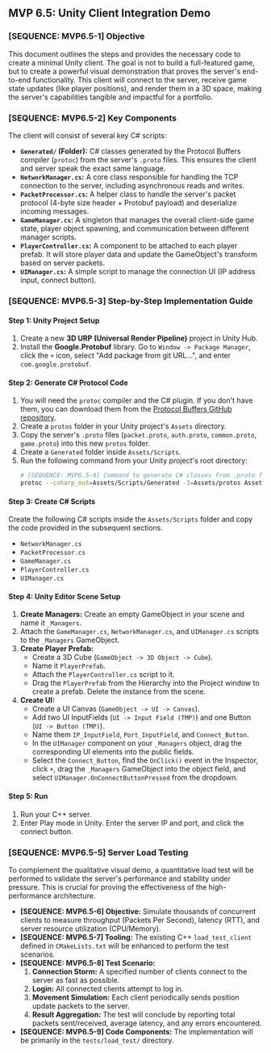 ## MVP 6.5: Unity Client Integration Demo

### [SEQUENCE: MVP6.5-1] Objective
This document outlines the steps and provides the necessary code to create a minimal Unity client. The goal is not to build a full-featured game, but to create a powerful visual demonstration that proves the server's end-to-end functionality. This client will connect to the server, receive game state updates (like player positions), and render them in a 3D space, making the server's capabilities tangible and impactful for a portfolio.

### [SEQUENCE: MVP6.5-2] Key Components
The client will consist of several key C# scripts:

*   **`Generated/` (Folder):** C# classes generated by the Protocol Buffers compiler (`protoc`) from the server's `.proto` files. This ensures the client and server speak the exact same language.
*   **`NetworkManager.cs`:** A core class responsible for handling the TCP connection to the server, including asynchronous reads and writes.
*   **`PacketProcessor.cs`:** A helper class to handle the server's packet protocol (4-byte size header + Protobuf payload) and deserialize incoming messages.
*   **`GameManager.cs`:** A singleton that manages the overall client-side game state, player object spawning, and communication between different manager scripts.
*   **`PlayerController.cs`:** A component to be attached to each player prefab. It will store player data and update the GameObject's transform based on server packets.
*   **`UIManager.cs`:** A simple script to manage the connection UI (IP address input, connect button).

### [SEQUENCE: MVP6.5-3] Step-by-Step Implementation Guide

#### Step 1: Unity Project Setup
1.  Create a new **3D URP (Universal Render Pipeline)** project in Unity Hub.
2.  Install the **Google.Protobuf** library. Go to `Window -> Package Manager`, click the `+` icon, select "Add package from git URL...", and enter `com.google.protobuf`.

#### Step 2: Generate C# Protocol Code
1.  You will need the `protoc` compiler and the C# plugin. If you don't have them, you can download them from the [Protocol Buffers GitHub repository](https://github.com/protocolbuffers/protobuf/releases).
2.  Create a `protos` folder in your Unity project's `Assets` directory.
3.  Copy the server's `.proto` files (`packet.proto`, `auth.proto`, `common.proto`, `game.proto`) into this new `protos` folder.
4.  Create a `Generated` folder inside `Assets/Scripts`.
5.  Run the following command from your Unity project's root directory:
    ```bash
    # [SEQUENCE: MVP6.5-4] Command to generate C# classes from .proto files
    protoc --csharp_out=Assets/Scripts/Generated -I=Assets/protos Assets/protos/*.proto
    ```

#### Step 3: Create C# Scripts
Create the following C# scripts inside the `Assets/Scripts` folder and copy the code provided in the subsequent sections.

*   `NetworkManager.cs`
*   `PacketProcessor.cs`
*   `GameManager.cs`
*   `PlayerController.cs`
*   `UIManager.cs`

#### Step 4: Unity Editor Scene Setup
1.  **Create Managers:** Create an empty GameObject in your scene and name it `_Managers`.
2.  Attach the `GameManager.cs`, `NetworkManager.cs`, and `UIManager.cs` scripts to the `_Managers` GameObject.
3.  **Create Player Prefab:**
    *   Create a 3D Cube (`GameObject -> 3D Object -> Cube`).
    *   Name it `PlayerPrefab`.
    *   Attach the `PlayerController.cs` script to it.
    *   Drag the `PlayerPrefab` from the Hierarchy into the Project window to create a prefab. Delete the instance from the scene.
4.  **Create UI:**
    *   Create a UI Canvas (`GameObject -> UI -> Canvas`).
    *   Add two UI InputFields (`UI -> Input Field (TMP)`) and one Button (`UI -> Button (TMP)`).
    *   Name them `IP_InputField`, `Port_InputField`, and `Connect_Button`.
    *   In the `UIManager` component on your `_Managers` object, drag the corresponding UI elements into the public fields.
    *   Select the `Connect_Button`, find the `OnClick()` event in the Inspector, click `+`, drag the `_Managers` GameObject into the object field, and select `UIManager.OnConnectButtonPressed` from the dropdown.

#### Step 5: Run
1.  Run your C++ server.
2.  Enter Play mode in Unity. Enter the server IP and port, and click the connect button.

### [SEQUENCE: MVP6.5-5] Server Load Testing
To complement the qualitative visual demo, a quantitative load test will be performed to validate the server's performance and stability under pressure. This is crucial for proving the effectiveness of the high-performance architecture.

*   **[SEQUENCE: MVP6.5-6] Objective:** Simulate thousands of concurrent clients to measure throughput (Packets Per Second), latency (RTT), and server resource utilization (CPU/Memory).
*   **[SEQUENCE: MVP6.5-7] Tooling:** The existing C++ `load_test_client` defined in `CMakeLists.txt` will be enhanced to perform the test scenarios.
*   **[SEQUENCE: MVP6.5-8] Test Scenario:**
    1.  **Connection Storm:** A specified number of clients connect to the server as fast as possible.
    2.  **Login:** All connected clients attempt to log in.
    3.  **Movement Simulation:** Each client periodically sends position update packets to the server.
    4.  **Result Aggregation:** The test will conclude by reporting total packets sent/received, average latency, and any errors encountered.
*   **[SEQUENCE: MVP6.5-9] Code Components:** The implementation will be primarily in the `tests/load_test/` directory.

